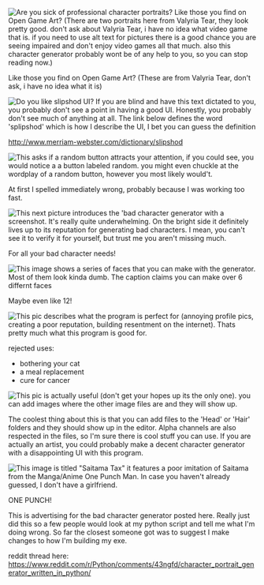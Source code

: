 ![Are you sick of professional character portraits? Like those you find on Open Game Art? (There are two portraits here from Valyria Tear, they look pretty good. don't ask about Valyria Tear, i have no idea what video game that is. if you need to use alt text for pictures there is a good chance you are seeing impaired and don't enjoy video games all that much. also this character generator probably wont be of any help to you, so you can stop reading now.)](http://i.imgur.com/qbeh60f.png)

Like those you find on Open Game Art?
(These are from Valyria Tear, don't ask, i have no idea what it is)

![Do you like slipshod UI? If you are blind and have this text dictated to you, you probably don't see a point in having a good UI. Honestly, you probably don't see much of anything at all. The link below defines the word 'splipshod' which is how I describe the UI, I bet you can guess the definition](http://imgur.com/TfUayV7.png)

http://www.merriam-webster.com/dictionary/slipshod

![This asks if a random button attracts your attention, if you could see, you would notice a a button labeled random. you might even chuckle at the wordplay of a random button, however you most likely would't.](http://imgur.com/KLGNf4J.png)

At first I spelled immediately wrong, probably because I was working too fast.

![This next picture introduces the 'bad character generator with a screenshot. It's really quite underwhelming. On the bright side it definitely lives up to its reputation for generating bad characters. I mean, you can't see it to verify it for yourself, but trust me you aren't missing much.](http://imgur.com/m6jvAyS.png)

For all your bad character needs!

![This image shows a series of faces that you can make with the generator. Most of them look kinda dumb. The caption claims you can make over 6 differnt faces](http://imgur.com/HGcC0dq.png)

Maybe even like 12!

![This pic describes what the program is perfect for (annoying profile pics, creating a poor reputation, building resentment on the internet). Thats pretty much what this program is good for.](http://imgur.com/ED9oQgT.png)

rejected uses:
- bothering your cat
- a meal replacement
- cure for cancer

![This pic is actually useful (don't get your hopes up its the only one). you can add images where the other image files are and they will show up.](http://imgur.com/QuTh1rv.png)

The coolest thing about this is that you can add files to the 'Head' or 'Hair' folders and they should show up in the editor. Alpha channels are also respected in the files, so I'm sure there is cool stuff you can use. If you are actually an artist, you could probably make a decent character generator with a disappointing UI with this program.

![This image is titled "Saitama Tax" it features a poor imitation of Saitama from the Manga/Anime One Punch Man. In case you haven't already guessed, I don't have a girlfriend.](http://imgur.com/vPEMWp8.png)

ONE PUNCH!

This is advertising for the bad character generator posted here. Really just did this so a few people would look at my python script and tell me what I'm doing wrong. So far the closest someone got was to suggest I make changes to how I'm building my exe.

reddit thread here:
https://www.reddit.com/r/Python/comments/43ngfd/character_portrait_generator_written_in_python/
